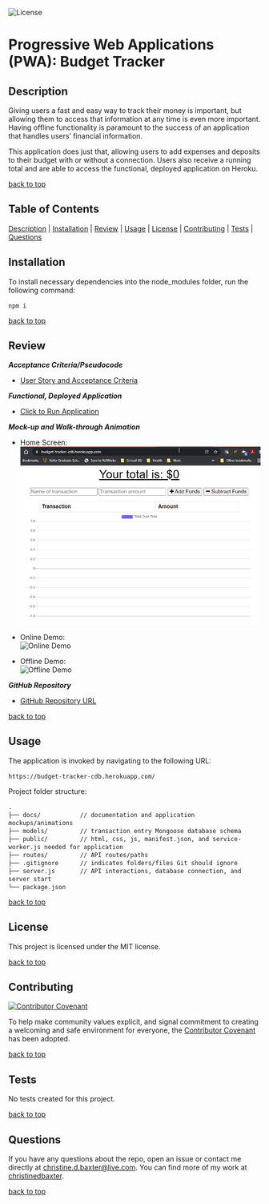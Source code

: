 ![License](https://img.shields.io/badge/license-MIT-success)

# Progressive Web Applications (PWA): Budget Tracker

## Description

Giving users a fast and easy way to track their money is important, but allowing them to access that information at any time is even more important. Having offline functionality is paramount to the success of an application that handles users’ financial information.

This application does just that, allowing users to add expenses and deposits to their budget with or without a connection. Users also receive a running total and are able to access the functional, deployed application on Heroku.

[back to top](#table-of-contents)

## Table of Contents

[Description](#description) | [Installation](#installation) | [Review](#review) | [Usage](#usage) | [License](#license) | [Contributing](#contributing) | [Tests](#tests) | [Questions](#questions)

## Installation

To install necessary dependencies into the node_modules folder, run the following command:

```
npm i
```

[back to top](#table-of-contents)

## Review

**_Acceptance Criteria/Pseudocode_**

- [User Story and Acceptance Criteria](./docs/acceptance-criteria.md)

**_Functional, Deployed Application_**

- [Click to Run Application](https://budget-tracker-cdb.herokuapp.com/)

**_Mock-up and Walk-through Animation_**

- Home Screen:
  ![Home Screen](./docs/Assets/HomeScreen.jpg)

- Online Demo:</br>
  ![Online Demo](./docs/Assets/OnlineDemo.gif)

- Offline Demo:</br>
  ![Offline Demo](./docs/Assets/OfflineDemo.gif)

**_GitHub Repository_**

- [GitHub Repository URL](https://github.com/christinedbaxter/budget-tracker)

[back to top](#table-of-contents)

## Usage

The application is invoked by navigating to the following URL:

```
https://budget-tracker-cdb.herokuapp.com/
```

Project folder structure:

```
.
├── docs/           // documentation and application mockups/animations
├── models/         // transaction entry Mongoose database schema
├── public/         // html, css, js, manifest.json, and service-worker.js needed for application
├── routes/         // API routes/paths
├── .gitignore      // indicates folders/files Git should ignore
├── server.js       // API interactions, database connection, and server start
└── package.json
```

[back to top](#table-of-contents)

## License

This project is licensed under the MIT license.

[back to top](#table-of-contents)

## Contributing

[![Contributor Covenant](https://img.shields.io/badge/Contributor%20Covenant-2.1-4baaaa.svg)](./docs/code_of_conduct.md#top)

To help make community values explicit, and signal commitment to creating a welcoming and safe environment for everyone, the [Contributor Covenant](./docs/code_of_conduct.md) has been adopted.

[back to top](#table-of-contents)

## Tests

No tests created for this project.

[back to top](#table-of-contents)

## Questions

If you have any questions about the repo, open an issue or contact me directly at christine.d.baxter@live.com. You can find more of my work at [christinedbaxter](https://github.com/christinedbaxter/).

[back to top](#table-of-contents)
